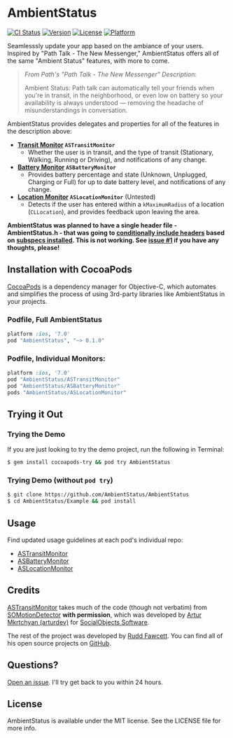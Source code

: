 # AmbientStatus

[![CI Status](http://img.shields.io/travis/AmbientStatus/AmbientStatus.svg?style=flat)](https://travis-ci.org/AmbientStatus/AmbientStatus)
[![Version](https://img.shields.io/cocoapods/v/AmbientStatus.svg?style=flat)](http://cocoadocs.org/docsets/AmbientStatus)
[![License](https://img.shields.io/cocoapods/l/AmbientStatus.svg?style=flat)](http://cocoadocs.org/docsets/AmbientStatus)
[![Platform](https://img.shields.io/cocoapods/p/AmbientStatus.svg?style=flat)](http://cocoadocs.org/docsets/AmbientStatus)

Seamlesssly update your app based on the ambiance of your users.  Inspired by "Path Talk - The New Messenger," AmbientStatus offers all of the same "Ambient Status" features, with more to come.

> *From Path's "Path Talk - The New Messenger" Description*:
>
> Ambient Status:  Path talk can automatically tell your friends when you're in transit, in the neighborhood, or even low on battery so your availability is always understood &mdash; removing the headache of misunderstandings in conversation.

AmbientStatus provides delegates and properties for all of the features in the description above:
- **[Transit Monitor](https://github.com/AmbientStatus/ASTransitMonitor) `ASTransitMonitor`**
  - Whether the user is in transit, and the type of transit (Stationary, Walking, Running or Driving), and notifications of any change.
- **[Battery Monitor](https://github.com/AmbientStatus/ASBatteryMonitor) `ASBatteryMonitor`**
  - Provides battery percentage and state (Unknown, Unplugged, Charging or Full) for up to date battery level, and notifications of any change.
- **[Location Monitor](https://github.com/AmbientStatus/ASLocationMonitor) `ASLocationMonitor`** (Untested)
  - Detects if the user has entered within a `kMaximumRadius` of a location (`CLLocation`), and provides feedback upon leaving the area.

**AmbientStatus was planned to have a single header file - AmbientStatus.h - that was going to [conditionally include headers](Pod/Classes/AmbientStatus.h) based on [subspecs installed](AmbientStatus.podspec#L32).  This is not working.  See [issue #1](https://github.com/AmbientStatus/AmbientStatus/issues/1) if you have any thoughts, please!**

## Installation with CocoaPods

[CocoaPods](http://cocoapods.org) is a dependency manager for Objective-C, which automates and simplifies the process of using 3rd-party libraries like AmbientStatus in your projects.

### Podfile, Full AmbientStatus

```ruby
platform :ios, '7.0'
pod "AmbientStatus", "~> 0.1.0"
```
### Podfile, Individual Monitors:

```ruby
platform :ios, '7.0'
pod "AmbientStatus/ASTransitMonitor"
pod "AmbientStatus/ASBatteryMonitor"
pods "AmbientStatus/ASLocationMonitor"
```
## Trying it Out

### Trying the Demo
If you are just looking to try the demo project, run the following in Terminal:
```bash
$ gem install cocoapods-try && pod try AmbientStatus
```
### Trying Demo (without `pod try`)
```bash
$ git clone https://github.com/AmbientStatus/AmbientStatus
$ cd AmbientStatus/Example && pod install
```

## Usage

Find updated usage guidelines at each pod's individual repo:
- [ASTransitMonitor](https://github.com/AmbientStatus/ASTransitMonitor)
- [ASBatteryMonitor](https://github.com/AmbientStatus/ASBatteryMonitor)
- [ASLocationMonitor](https://github.com/AmbientStatus/ASLocationMonitor)

## Credits

[ASTransitMonitor](https://github.com/AmbientStatus/ASTransitMonitor) takes much of the code (though not verbatim) from [SOMotionDetector](https://github.com/SocialObjects-Software/SOMotionDetector) **with permission**, which was developed by [Artur Mkrtchyan (arturdev)](https://github.com/arturdev) for [SocialObjects Software](https://github.com/SocialObjects-Software).

The rest of the project was developed by [Rudd Fawcett](http://ruddfawcett.com). You can find all of his open source projects on [GitHub](https://github.com/ruddfawcett).

## Questions?

[Open an issue](https://github.com/AmbientStatus/AmbientStatus/issues/new).  I'll try get back to you within 24 hours.

## License

AmbientStatus is available under the MIT license. See the LICENSE file for more info.
